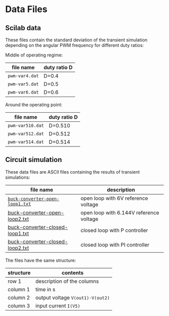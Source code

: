 # Data Files

## Scilab data

These files contain the standard deviation of the transient simulation depending on the angular PWM frequency for different duty ratios:

Middle of operating regime:

| file name | duty ratio D |
|-----------|------------|
| `pwm-var4.dat` | D=0.4 |
| `pwm-var5.dat` | D=0.5 |
| `pwm-var6.dat` | D=0.6 |

Around the operating point:

| file name | duty ratio D |
|-----------|------------|
| `pwm-var510.dat` | D=0.510 |
| `pwm-var512.dat` | D=0.512 |
| `pwm-var514.dat` | D=0.514 |

## Circuit simulation

These data files are ASCII files containing the results of transient simulations:

| file name | description |
|-----------|-------------|
| [`buck-converter-open-loop1.txt`](buck-converter-open-loop1.txt)| open loop with 6V reference voltage|
| [buck-converter-open-loop2.txt](buck-converter-open-loop2.txt)| open loop with 6.144V reference voltage|
| [buck-converter-closed-loop1.txt](buck-converter-closed-loop1.txt)| closed loop with P controller|
| [buck-converter-closed-loop2.txt](buck-converter-closed-loop2.txt)| closed loop with PI controller|

The files have the same structure:

| structure | contents |
|-----------|----------|
| row 1 | description of the columns |
| column 1 | time in s|
| column 2 | output voltage `V(out1)-V(out2)`|
| column 3 | input current `I(V5)` |